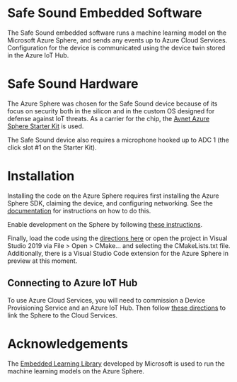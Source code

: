 # Safe Sound Embedded Software

The Safe Sound embedded software runs a machine learning model on the Microsoft Azure Sphere, and sends any events up to Azure Cloud Services. Configuration for the device is communicated using the device twin stored in the Azure IoT Hub.

# Safe Sound Hardware

The Azure Sphere was chosen for the Safe Sound device because of its focus on security both in the silicon and in the custom OS designed for defense against IoT threats. As a carrier for the chip, the [Avnet Azure Sphere Starter Kit](https://www.avnet.com/shop/us/products/avid-technologies/aes-ms-mt3620-sk-g-3074457345636825680/?aka_re=1) is used.

The Safe Sound device also requires a microphone hooked up to ADC 1 (the click slot #1 on the Starter Kit).

# Installation

Installing the code on the Azure Sphere requires first installing the Azure Sphere SDK, claiming the device, and configuring networking. See the [documentation](https://docs.microsoft.com/en-us/azure-sphere/install/overview) for instructions on how to do this.

Enable development on the Sphere by following [these instructions](https://docs.microsoft.com/en-us/azure-sphere/reference/azsphere-device#enable-development-edv).

Finally, load the code using the [directions here](https://docs.microsoft.com/en-us/azure-sphere/app-development/manual-build) or open the project in Visual Studio 2019 via File > Open > CMake... and selecting the CMakeLists.txt file. Additionally, there is a Visual Studio Code extension for the Azure Sphere in preview at this moment.

## Connecting to Azure IoT Hub

To use Azure Cloud Services, you will need to commission a Device Provisioning Service and an Azure IoT Hub. Then follow [these directions](https://github.com/Azure/azure-sphere-samples/blob/master/Samples/AzureIoT/IoTHub.md#configure-the-sample-application-to-work-with-your-azure-iot-hub) to link the Sphere to the Cloud Services.

# Acknowledgements

The [Embedded Learning Library](https://github.com/microsoft/ELL) developed by Microsoft is used to run the machine learning models on the Azure Sphere.